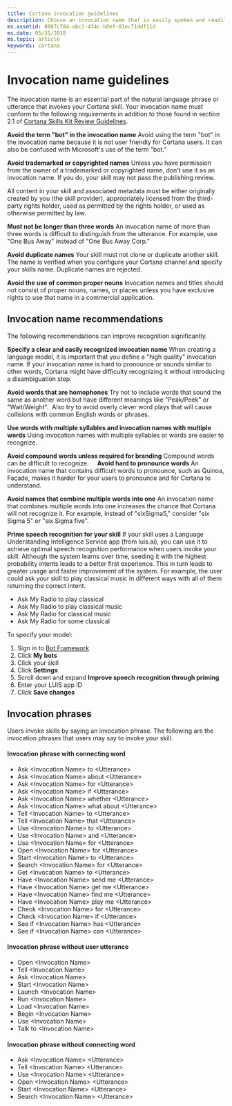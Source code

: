 ```yaml
---
title: Cortana invocation guidelines
description: Choose an invocation name that is easily spoken and readily recognized by the Cortana natural language speech engine.  
ms.assetid: 8887c784-abc1-434c-b0ef-01ec71ddf11d
ms.date: 05/31/2018
ms.topic: article
keywords: cortana
---
```


# Invocation name guidelines

The invocation name is an essential part of the natural language phrase or utterance that invokes your Cortana skill. Your invocation name must conform to the following requirements in addition to those found in section 2.1 of [Cortana Skills Kit Review Guidelines](skill-review-guidelines.md#2.1-distinct-function-and-accurate-representation).

**Avoid the term "bot" in the invocation name**
Avoid using the term "bot" in the invocation name because it is not user friendly for Cortana users. It can also be confused with Microsoft's use of the term “bot.” 

**Avoid trademarked or copyrighted names**
Unless you have permission from the owner of a trademarked or copyrighted name, don't use it as an invocation name. If you do, your skill may not pass the publishing review.

All content in your skill and associated metadata must be either originally created by you (the skill provider), appropriately licensed from the third-party rights holder, used as permitted by the rights holder, or used as otherwise permitted by law. 

**Must not be longer than three words**
An invocation name of more than three words is difficult to distinguish from the utterance. For example, use "One Bus Away" instead of "One Bus Away Corp." 

**Avoid duplicate names**
Your skill must not clone or duplicate another skill. The name is verified when you configure your Cortana channel and specify your skills name. Duplicate names are rejected.

**Avoid the use of common proper nouns**
Invocation names and titles should not consist of proper nouns, names, or places unless you have exclusive rights to use that name in a commercial application.



## Invocation name recommendations
The following recommendations can improve recognition significantly.

**Specify a clear and easily recognized invocation name​**
When creating a language model, it is important that you define a "high quality" invocation name. If your invocation name is hard to pronounce or sounds similar to other words, Cortana might have difficulty recognizing it without introducing a disambiguation step. ​

**Avoid words that are homophones​**
Try not to include words that sound the same as another word but have different meanings like "Peak/Peek" or "Wait/Weight".  Also try to avoid overly clever word plays that will cause collisions with common English words or phrases.​

**Use words with multiple syllables and invocation names with multiple words​**
Using invocation names with multiple syllables or words are easier to recognize.  ​

**Avoid compound words unless required for branding**
Compound words can be difficult to recognize.  
 
**Avoid hard to pronounce word​s**
An invocation name that contains difficult words to pronounce, such as Quinoa, Façade, makes it harder for your users to pronounce and for Cortana to understand.​

**Avoid names that combine multiple words into one**
An invocation name that combines multiple words into one increases the chance that Cortana will not recognize it. For example, instead of "sixSigma5," consider "six Sigma 5" or "six Sigma five".

**Prime speech recognition for your skill**
If your skill uses a Language Understanding Intelligence Service app (from luis.ai), you can use it to achieve optimal speech recognition performance when users invoke your skill. Although the system learns over time, seeding it with the highest probability intents leads to a better first experience. This in turn leads to greater usage and faster improvement of the system. ​For example, the user could ask your skill to play classical music in different ways with all of them returning the correct intent.

* Ask My Radio to play classical
* Ask My Radio to play classical music
* Ask My Radio for classical music
* Ask My Radio for some classical

To specify your model:

1. Sign in to [Bot Framework](https://dev.botframework.com)
2. Click **My bots**
3. Click your skill
4. Click **Settings**
5. Scroll down and expand **Improve speech recognition through priming**
6. Enter your LUIS app ID
7. Click **Save changes**



## Invocation phrases
Users invoke skills by saying an invocation phrase. The following are the invocation phrases that users may say to invoke your skill. 

#### Invocation phrase with connecting word
- Ask \<Invocation Name\> to \<Utterance\> 
- Ask \<Invocation Name\> about \<Utterance\> 
- Ask \<Invocation Name\> for \<Utterance\> 
- Ask \<Invocation Name\> if \<Utterance\> 
- Ask \<Invocation Name\> whether \<Utterance\> 
- Ask \<Invocation Name\> what about \<Utterance\> 
- Tell \<Invocation Name\> to \<Utterance\> 
- Tell \<Invocation Name\> that \<Utterance\> 
- Use \<Invocation Name\> to \<Utterance\> 
- Use \<Invocation Name\> and \<Utterance\> 
- Use \<Invocation Name\> for \<Utterance\> 
- Open \<Invocation Name\> for \<Utterance\> 
- Start \<Invocation Name\> to \<Utterance\> 
- Search \<Invocation Name\> for \<Utterance\> 
- Get \<Invocation Name\> to \<Utterance\> 
- Have \<Invocation Name\> send me \<Utterance\> 
- Have \<Invocation Name\> get me \<Utterance\> 
- Have \<Invocation Name\> find me \<Utterance\> 
- Have \<Invocation Name\> play me \<Utterance\> 
- Check \<Invocation Name\> for \<Utterance\> 
- Check \<Invocation Name\> if \<Utterance\> 
- See if \<Invocation Name\> has \<Utterance\> 
- See if \<Invocation Name\> can \<Utterance\> 

#### Invocation phrase without user utterance
- Open \<Invocation Name\>
- Tell \<Invocation Name\>
- Ask \<Invocation Name\>
- Start \<Invocation Name\> 
- Launch \<Invocation Name\> 
- Run \<Invocation Name\> 
- Load \<Invocation Name\> 
- Begin \<Invocation Name\> 
- Use \<Invocation Name\> 
- Talk to \<Invocation Name\> 

#### Invocation phrase without connecting word
- Ask \<Invocation Name\> \<Utterance\>
- Tell \<Invocation Name\> \<Utterance\>
- Use \<Invocation Name\>  \<Utterance\>
- Open \<Invocation Name\> \<Utterance\>
- Start \<Invocation Name\> \<Utterance\>
- Search \<Invocation Name\> \<Utterance\>




